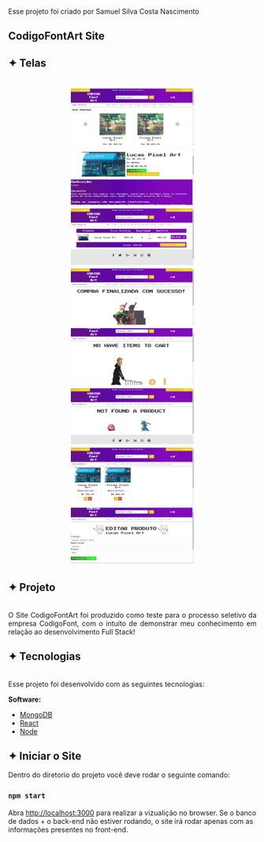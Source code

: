 Esse projeto foi criado por Samuel Silva Costa Nascimento

## CodigoFontArt Site

## ✦ Telas
<h1 align="center">
    <img alt="Telas" title="App" src="img/principal.jpg" width="250px"/>
    <img alt="Telas" title="App" src="img/compra.jpg" width="250px"/>
    <img alt="Telas" title="App" src="img/carrinho.jpg" width="250px"/>
    <img alt="Telas" title="App" src="img/finalizada.jpg" width="250px"/>
    <img alt="Telas" title="App" src="img/noitem.jpg" width="250px"/>
    <img alt="Telas" title="App" src="img/noproduct.jpg" width="250px"/>
    <img alt="Telas" title="App" src="img/editar.jpg" width="250px"/>
    <img alt="Telas" title="App" src="img/editando.jpg" width="250px"/>
</h1>

## ✦ Projeto
<br>
<div style="text-align: justify">
O Site CodigoFontArt foi produzido como teste para o processo seletivo da empresa CodigoFont, com o intuito de demonstrar meu conhecimento em relação ao desenvolvimento Full Stack!
</div>

## ✦ Tecnologias
<br>
<div style="text-align: justify">
Esse projeto foi desenvolvido com as seguintes tecnologias:

**Software:**
- [MongoDB](https://www.mongodb.com/)
- [React](https://pt-br.reactjs.org/)
- [Node](https://nodejs.org/en/)
</div>

## ✦ Iniciar o Site

Dentro do diretorio do projeto você deve rodar o seguinte comando:

### `npm start`

Abra [http://localhost:3000](http://localhost:3000) para realizar a vizualição no browser.
Se o banco de dados + o back-end não estiver rodando, o site irá rodar apenas com as informações presentes no front-end.
